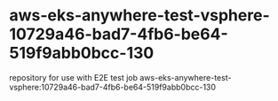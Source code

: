 # aws-eks-anywhere-test-vsphere-10729a46-bad7-4fb6-be64-519f9abb0bcc-130
repository for use with E2E test job aws-eks-anywhere-test-vsphere:10729a46-bad7-4fb6-be64-519f9abb0bcc-130
